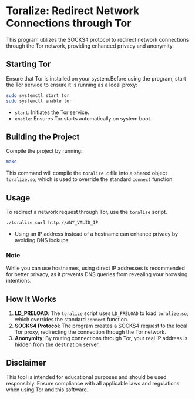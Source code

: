 # Toralize: Redirect Network Connections through Tor

This program utilizes the SOCKS4 protocol to redirect network connections through the Tor network, providing enhanced privacy and anonymity.

## Starting Tor

Ensure that Tor is installed on your system.Before using the program, start the Tor service to ensure it is running as a local proxy:

```bash
sudo systemctl start tor
sudo systemctl enable tor
```

- `start`: Initiates the Tor service.
- `enable`: Ensures Tor starts automatically on system boot.

## Building the Project

Compile the project by running:

```bash
make
```

This command will compile the `toralize.c` file into a shared object `toralize.so`, which is used to override the standard `connect` function.

## Usage

To redirect a network request through Tor, use the `toralize` script.

```bash
./toralize curl http://ANY_VALID_IP
```

- Using an IP address instead of a hostname can enhance privacy by avoiding DNS lookups.

### Note

While you can use hostnames, using direct IP addresses is recommended for better privacy, as it prevents DNS queries from revealing your browsing intentions.

## How It Works

1. **LD_PRELOAD**: The `toralize` script uses `LD_PRELOAD` to load `toralize.so`, which overrides the standard `connect` function.
2. **SOCKS4 Protocol**: The program creates a SOCKS4 request to the local Tor proxy, redirecting the connection through the Tor network.
3. **Anonymity**: By routing connections through Tor, your real IP address is hidden from the destination server.

## Disclaimer

This tool is intended for educational purposes and should be used responsibly. Ensure compliance with all applicable laws and regulations when using Tor and this software.
